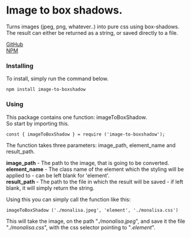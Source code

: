 # Image to box shadows.

Turns images (jpeg, png, whatever..) into pure css using box-shadows.<br />
The result can either be returned as a string, or saved directly to a file.

[GitHub](https://github.com/AskeLange/image-to-boxshadow "GitHub page")<br />
[NPM](https://www.npmjs.com/package/image-to-boxshadow "Node Package Manager page")

### Installing

To install, simply run the command below.

`npm install image-to-boxshadow`

### Using

This package contains one function: imageToBoxShadow.<br />
So start by importing this.

`const { imageToBoxShadow } = require ('image-to-boxshadow');`

The function takes three parameters: image_path, element_name and result_path.

**image_path** - The path to the image, that is going to be converted.<br />
**element_name** - The class name of the element which the styling will be applied to - can be left blank for 'element'.<br />
**result_path** - The path to the file in which the result will be saved - if left blank, it will simply return the string.

Using this you can simply call the function like this:

`imageToBoxShadow ('./monalisa.jpeg', 'element', './monalisa.css')`

This will take the image, on the path "*./monalisa.jpeg*", and save it the file "*./monalisa.css*",
with the css selector pointing to "*.element*".
